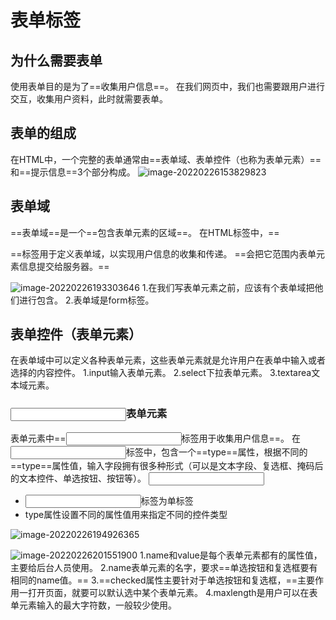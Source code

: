 # 表单标签
## 为什么需要表单
使用表单目的是为了==收集用户信息==。
在我们网页中，我们也需要跟用户进行交互，收集用户资料，此时就需要表单。
## 表单的组成
在HTML中，一个完整的表单通常由==表单域、表单控件（也称为表单元素）==和==提示信息==3个部分构成。
![image-20220226153829823](C:\Users\云轍\AppData\Roaming\Typora\typora-user-images\image-20220226153829823.png)
## 表单域
==表单域==是一个==包含表单元素的区域==。
在HTML标签中，==<form>==标签用于定义表单域，以实现用户信息的收集和传递。
==<form>会把它范围内表单元素信息提交给服务器。==

![image-20220226193303646](C:\Users\云轍\AppData\Roaming\Typora\typora-user-images\image-20220226193303646.png)
1.在我们写表单元素之前，应该有个表单域把他们进行包含。
2.表单域是form标签。
## 表单控件（表单元素）
在表单域中可以定义各种表单元素，这些表单元素就是允许用户在表单中输入或者选择的内容控件。
1.input输入表单元素。
2.select下拉表单元素。
3.textarea文本域元素。
### <input>表单元素
表单元素中==<input>标签用于收集用户信息==。
在<input>标签中，包含一个==type==属性，根据不同的==type==属性值，输入字段拥有很多种形式（可以是文本字段、复选框、掩码后的文本控件、单选按钮、按钮等）。
<input type="属性值" />
+ <input />标签为单标签
+ type属性设置不同的属性值用来指定不同的控件类型

![image-20220226194926365](C:\Users\云轍\AppData\Roaming\Typora\typora-user-images\image-20220226194926365.png)

![image-20220226201551900](C:\Users\云轍\AppData\Roaming\Typora\typora-user-images\image-20220226201551900.png)
1.name和value是每个表单元素都有的属性值，主要给后台人员使用。
2.name表单元素的名字，要求==单选按钮和复选框要有相同的name值。==
3.==checked属性主要针对于单选按钮和复选框，==主要作用一打开页面，就要可以默认选中某个表单元素。
4.maxlength是用户可以在表单元素输入的最大字符数，一般较少使用。